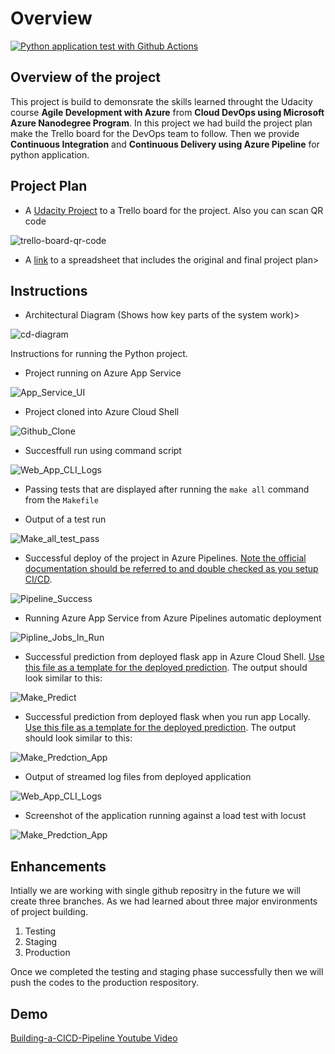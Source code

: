 # Overview

[![Python application test with Github Actions](https://github.com/sahil8060/Building-a-CICD-Pipeline/actions/workflows/pythonapp.yml/badge.svg)](https://github.com/sahil8060/Building-a-CICD-Pipeline/actions/workflows/pythonapp.yml)

## Overview of the project

This project is build to demonsrate the skills learned throught the Udacity course **Agile Development with Azure** from **Cloud DevOps using Microsoft Azure Nanodegree Program**. In this project we had build the project plan make the Trello board for the DevOps team to follow. Then we provide **Continuous Integration** and **Continuous Delivery using Azure Pipeline** for python application.

## Project Plan

* A [Udacity Project](https://trello.com/b/B40CyvxR) to a Trello board for the project. Also you can scan QR code

![trello-board-qr-code](trello-board-qr-code.png)

* A [link](https://github.com/sahil8060/Building-a-CICD-Pipeline/blob/main/project-management-template.xlsx) to a spreadsheet that includes the original and final project plan>

## Instructions

* Architectural Diagram (Shows how key parts of the system work)>

![cd-diagram](cd-diagram.png)

Instructions for running the Python project.

* Project running on Azure App Service

![App_Service_UI](Screenshots/My_Web_App/App_Service_UI.png)

* Project cloned into Azure Cloud Shell

![Github_Clone](Screenshots/Github_CI/Github_Clone.png)


* Succesffull run using command script

![Web_App_CLI_Logs](Screenshots/My_Web_App/Run_Using_Command_Script.png)


* Passing tests that are displayed after running the `make all` command from the `Makefile`

* Output of a test run

![Make_all_test_pass](Screenshots/My_Web_App/Make_all_test_pass.png)

* Successful deploy of the project in Azure Pipelines.  [Note the official documentation should be referred to and double checked as you setup CI/CD](https://docs.microsoft.com/en-us/azure/devops/pipelines/ecosystems/python-webapp?view=azure-devops).


![Pipeline_Success](Screenshots/Azure_Pipeline/Pipeline_Success.png)

* Running Azure App Service from Azure Pipelines automatic deployment

![Pipline_Jobs_In_Run](Screenshots/Azure_Pipeline/Pipline_Jobs_In_Run.png)

* Successful prediction from deployed flask app in Azure Cloud Shell.  [Use this file as a template for the deployed prediction](https://github.com/sahil8060/Building-a-CICD-Pipeline/blob/main/make_predict_azure_app.sh).
The output should look similar to this:

![Make_Predict](Screenshots/My_Web_App/Make_Predict.png)


* Successful prediction from deployed flask when you run app Locally.  [Use this file as a template for the deployed prediction](https://github.com/sahil8060/Building-a-CICD-Pipeline/blob/main/make_prediction.sh).
The output should look similar to this:

![Make_Predction_App](Screenshots/My_Web_App/Make_Predction_App.png)

* Output of streamed log files from deployed application

![Web_App_CLI_Logs](Screenshots/My_Web_App_Logs/Web_App_CLI_Logs.png)

* Screenshot of the application running against a load test with locust

![Make_Predction_App](Screenshots/Locust/Locust_Test.png)

## Enhancements

Intially we are working with single github repositry in the future we will create three branches. As we had learned about three major environments of project building.
1. Testing
2. Staging
3. Production

Once we completed the testing and staging phase successfully then we will push the codes to the production respository.

## Demo 

[Building-a-CICD-Pipeline Youtube Video](https://youtu.be/EaR_VyLc-Ec)


